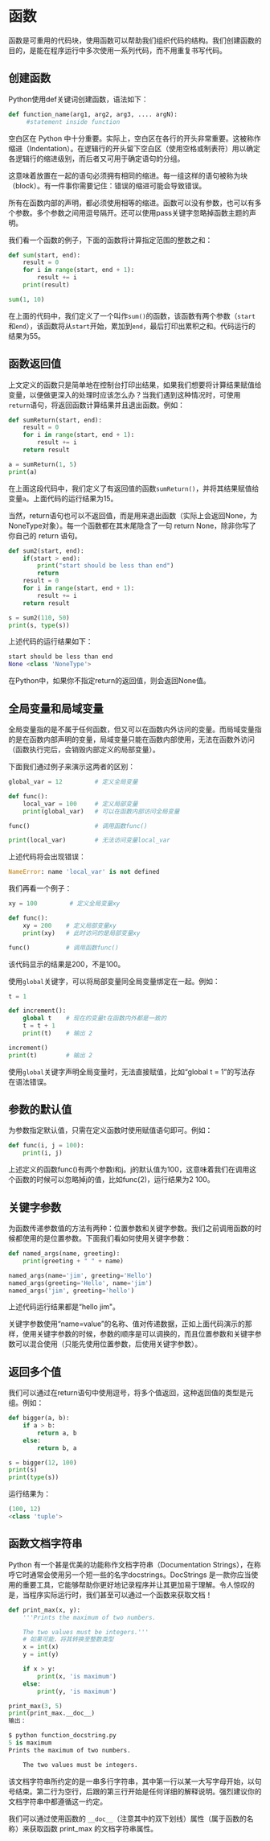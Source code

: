 # 函数

函数是可重用的代码块，使用函数可以帮助我们组织代码的结构。我们创建函数的目的，是能在程序运行中多次使用一系列代码，而不用重复书写代码。

## 创建函数

Python使用def关键词创建函数，语法如下：

```python
def function_name(arg1, arg2, arg3, .... argN):
     #statement inside function
```

空白区在 Python 中十分重要。实际上，空白区在各行的开头非常重要。这被称作缩进（Indentation）。在逻辑行的开头留下空白区（使用空格或制表符）用以确定各逻辑行的缩进级别，而后者又可用于确定语句的分组。

这意味着放置在一起的语句必须拥有相同的缩进。每一组这样的语句被称为块（block）。有一件事你需要记住：错误的缩进可能会导致错误。

所有在函数内部的声明，都必须使用相等的缩进。函数可以没有参数，也可以有多个参数。多个参数之间用逗号隔开。还可以使用pass关键字忽略掉函数主题的声明。

我们看一个函数的例子，下面的函数将计算指定范围的整数之和：

```python
def sum(start, end):
    result = 0
    for i in range(start, end + 1):
        result += i
    print(result)

sum(1, 10)
```

在上面的代码中，我们定义了一个叫作`sum()`的函数，该函数有两个参数（`start`和`end`），该函数将从`start`开始，累加到`end`，最后打印出累积之和。代码运行的结果为55。

## 函数返回值

上文定义的函数只是简单地在控制台打印出结果，如果我们想要将计算结果赋值给变量，以便做更深入的处理时应该怎么办？当我们遇到这种情况时，可使用`return`语句，将返回函数计算结果并且退出函数。例如：

```python
def sumReturn(start, end):
    result = 0
    for i in range(start, end + 1):
        result += i
    return result

a = sumReturn(1, 5)
print(a)
```

在上面这段代码中，我们定义了有返回值的函数`sumReturn()`，并将其结果赋值给变量`a`。上面代码的运行结果为15。

当然，return语句也可以不返回值，而是用来退出函数（实际上会返回None，为NoneType对象）。每一个函数都在其末尾隐含了一句 return None，除非你写了你自己的 return 语句。

```python
def sum2(start, end):
    if(start > end):
        print("start should be less than end")
        return
    result = 0
    for i in range(start, end + 1):
        result += i
    return result

s = sum2(110, 50)
print(s, type(s))
```

上述代码的运行结果如下：

```python
start should be less than end
None <class 'NoneType'>
```

在Python中，如果你不指定return的返回值，则会返回None值。

## 全局变量和局域变量

全局变量指的是不属于任何函数，但又可以在函数内外访问的变量。而局域变量指的是在函数内部声明的变量，局域变量只能在函数内部使用，无法在函数外访问（函数执行完后，会销毁内部定义的局部变量）。

下面我们通过例子来演示这两者的区别：

```python
global_var = 12         # 定义全局变量

def func():
    local_var = 100     # 定义局部变量
    print(global_var)   # 可以在函数内部访问全局变量

func()                  # 调用函数func()

print(local_var)        # 无法访问变量local_var
```

上述代码将会出现错误：

```python
NameError: name 'local_var' is not defined
```

我们再看一个例子：

```python
xy = 100         # 定义全局变量xy

def func():
    xy = 200    # 定义局部变量xy
    print(xy)   # 此时访问的是局部变量xy

func()          # 调用函数func()
```

该代码显示的结果是200，不是100。

使用`global`关键字，可以将局部变量同全局变量绑定在一起。例如：

```python
t = 1

def increment():
    global t    # 现在的变量t在函数内外都是一致的
    t = t + 1
    print(t)    # 输出 2

increment()
print(t)        # 输出 2
```

使用`global`关键字声明全局变量时，无法直接赋值，比如“global t = 1”的写法存在语法错误。

## 参数的默认值

为参数指定默认值，只需在定义函数时使用赋值语句即可。例如：

```python
def func(i, j = 100):
    print(i, j)
```

上述定义的函数func()有两个参数i和j。j的默认值为100，这意味着我们在调用这个函数的时候可以忽略掉j的值，比如func(2)，运行结果为2 100。

## 关键字参数

为函数传递参数值的方法有两种：位置参数和关键字参数。我们之前调用函数的时候都使用的是位置参数。下面我们看如何使用关键字参数：

```python
def named_args(name, greeting):
    print(greeting + " " + name)

named_args(name='jim', greeting='Hello')
named_args(greeting='Hello', name='jim')
named_args('jim', greeting='hello')
```
上述代码运行结果都是“hello jim"。

关键字参数使用“name=value”的名称、值对传递数据，正如上面代码演示的那样，使用关键字参数的时候，参数的顺序是可以调换的，而且位置参数和关键字参数可以混合使用（只能先使用位置参数，后使用关键字参数）。

## 返回多个值

我们可以通过在return语句中使用逗号，将多个值返回，这种返回值的类型是元组。例如：

```python
def bigger(a, b):
    if a > b:
        return a, b
    else:
        return b, a

s = bigger(12, 100)
print(s)
print(type(s))
```

运行结果为：

```python
(100, 12)
<class 'tuple'>
```

## 函数文档字符串

Python 有一个甚是优美的功能称作文档字符串（Documentation Strings），在称呼它时通常会使用另一个短一些的名字docstrings。DocStrings 是一款你应当使用的重要工具，它能够帮助你更好地记录程序并让其更加易于理解。令人惊叹的是，当程序实际运行时，我们甚至可以通过一个函数来获取文档！

```python
def print_max(x, y):
    '''Prints the maximum of two numbers.

    The two values must be integers.'''
    # 如果可能，将其转换至整数类型
    x = int(x)
    y = int(y)

    if x > y:
        print(x, 'is maximum')
    else:
        print(y, 'is maximum')

print_max(3, 5)
print(print_max.__doc__)
输出：

$ python function_docstring.py
5 is maximum
Prints the maximum of two numbers.

    The two values must be integers.
```

该文档字符串所约定的是一串多行字符串，其中第一行以某一大写字母开始，以句号结束。第二行为空行，后跟的第三行开始是任何详细的解释说明。强烈建议你的文档字符串中都遵循这一约定。

我们可以通过使用函数的 `__doc__`（注意其中的双下划线）属性（属于函数的名称）来获取函数 print_max 的文档字符串属性。
